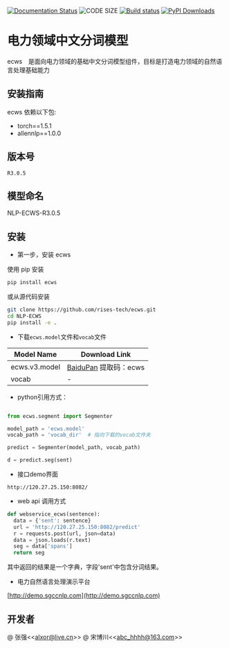[![Documentation Status](https://readthedocs.org/projects/nlp-ecws-r30/badge/?version=latest)](https://nlp-ecws-r30.readthedocs.io/zh_CN/latest/?badge=latest)
![CODE SIZE](https://img.shields.io/github/languages/code-size/rises-tech/ecws)
[![Build status](https://ci.appveyor.com/api/projects/status/67pa0koiuf7pi1ql?svg=true)](https://ci.appveyor.com/project/campper/ecws)
[![PyPI Downloads](https://img.shields.io/pypi/dm/ecws.svg)](https://pypi.python.org/pypi/ecws)
#   电力领域中文分词模型
ecws　是面向电力领域的基础中文分词模型组件，目标是打造电力领域的自然语言处理基础能力

## 安装指南
ecws 依赖以下包:

+ torch==1.5.1
+ allennlp==1.0.0


## 版本号
```
R3.0.5
```

## 模型命名
  NLP-ECWS-R3.0.5

## 安装

* 第一步，安装 ecws

使用 pip 安装
```bash
pip install ecws
```
或从源代码安装

```bash
git clone https://github.com/rises-tech/ecws.git
cd NLP-ECWS
pip install -e .
```
 
* 下载`ecws.model`文件和`vocab`文件

| Model Name  | Download Link |
| ------------------  |  ---------------  |
| ecws.v3.model | [BaiduPan](https://pan.baidu.com/s/1a6DoMVRdJLdC9gZOJL88aA) 提取码：ecws |
| vocab | - |



* python引用方式：

```python

from ecws.segment import Segmenter

model_path = 'ecws.model'
vocab_path = 'vocab_dir'  # 指向下载的vocab文件夹

predict = Segmenter(model_path, vocab_path)

d = predict.seg(sent)
```
* 接口demo界面
```
http://120.27.25.150:8082/
```

* web api 调用方式

```python
def webservice_ecws(sentence):
  data = {'sent': sentence}
  url = 'http://120.27.25.150:8082/predict'
  r = requests.post(url, json=data)
  data = json.loads(r.text)
  seg = data['spans']
  return seg
```
其中返回的结果是一个字典，字段'sent'中包含分词结果。

* 电力自然语言处理演示平台

[http://demo.sgccnlp.com](http://demo.sgccnlp.com)

## 开发者
@ 张强<<[alxor@live.cn](alxor@live.cn)>>
@ 宋博川<<[abc_hhhh@163.com](abc_hhhh@163.com)>>

